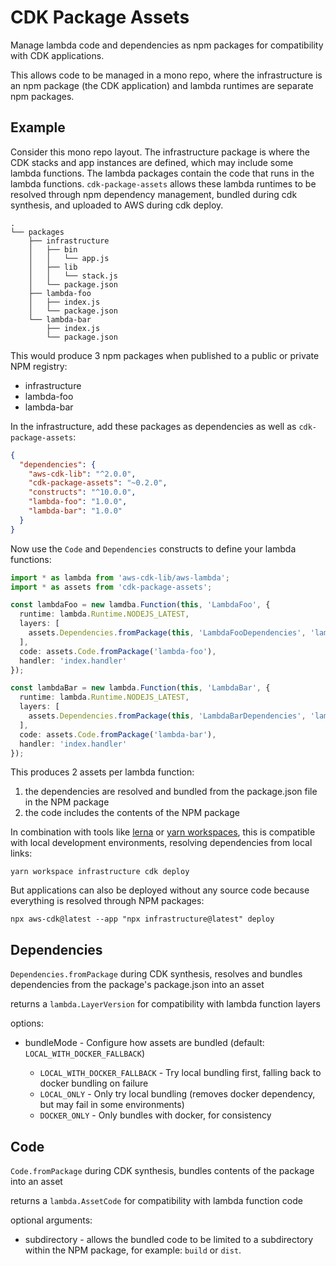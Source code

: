 # CDK Package Assets

Manage lambda code and dependencies as npm packages for compatibility with CDK applications.

This allows code to be managed in a mono repo, where the infrastructure is an npm package (the CDK application) and lambda runtimes are separate npm packages.

## Example

Consider this mono repo layout. The infrastructure package is where the CDK stacks and app instances are defined, which may include some lambda functions. The lambda packages contain the code that runs in the lambda functions. `cdk-package-assets` allows these lambda runtimes to be resolved through npm dependency management, bundled during cdk synthesis, and uploaded to AWS during cdk deploy.

```console
.
└── packages
    ├── infrastructure
    │   ├── bin
    │   │   └── app.js
    │   ├── lib
    │   │   └── stack.js
    │   └── package.json
    ├── lambda-foo
    │   ├── index.js
    │   └── package.json
    └── lambda-bar
        ├── index.js
        └── package.json
```

This would produce 3 npm packages when published to a public or private NPM registry:

* infrastructure
* lambda-foo
* lambda-bar

In the infrastructure, add these packages as dependencies as well as `cdk-package-assets`:

```json
{
  "dependencies": {
    "aws-cdk-lib": "^2.0.0",
    "cdk-package-assets": "~0.2.0",
    "constructs": "^10.0.0",
    "lambda-foo": "1.0.0",
    "lambda-bar": "1.0.0"
  }
}
```

Now use the `Code` and `Dependencies` constructs to define your lambda functions:

```ts
import * as lambda from 'aws-cdk-lib/aws-lambda';
import * as assets from 'cdk-package-assets';

const lambdaFoo = new lamdba.Function(this, 'LambdaFoo', {
  runtime: lambda.Runtime.NODEJS_LATEST,
  layers: [
    assets.Dependencies.fromPackage(this, 'LambdaFooDependencies', 'lambda-foo')
  ],
  code: assets.Code.fromPackage('lambda-foo'),
  handler: 'index.handler'
});

const lambdaBar = new lambda.Function(this, 'LambdaBar', {
  runtime: lambda.Runtime.NODEJS_LATEST,
  layers: [
    assets.Dependencies.fromPackage(this, 'LambdaBarDependencies', 'lambda-bar')
  ],
  code: assets.Code.fromPackage('lambda-bar'),
  handler: 'index.handler'
});
```

This produces 2 assets per lambda function:

1. the dependencies are resolved and bundled from the package.json file in the NPM package
2. the code includes the contents of the NPM package

In combination with tools like [lerna](https://lerna.js.org) or [yarn workspaces](https://yarnpkg.com/features/workspaces), this is compatible with local development environments, resolving dependencies from local links:

```console
yarn workspace infrastructure cdk deploy
```

But applications can also be deployed without any source code because everything is resolved through NPM packages:

```console
npx aws-cdk@latest --app "npx infrastructure@latest" deploy
```

## Dependencies

`Dependencies.fromPackage` during CDK synthesis, resolves and bundles dependencies from the package's package.json into an asset

returns a `lambda.LayerVersion` for compatibility with lambda function layers

options:

- bundleMode - Configure how assets are bundled (default: `LOCAL_WITH_DOCKER_FALLBACK`)

  - `LOCAL_WITH_DOCKER_FALLBACK` - Try local bundling first, falling back to docker bundling on failure
  - `LOCAL_ONLY` - Only try local bundling (removes docker dependency, but may fail in some environments)
  - `DOCKER_ONLY` - Only bundles with docker, for consistency

## Code

`Code.fromPackage` during CDK synthesis, bundles contents of the package into an asset

returns a `lambda.AssetCode` for compatibility with lambda function code

optional arguments:

- subdirectory - allows the bundled code to be limited to a subdirectory within the NPM package, for example: `build` or `dist`.
